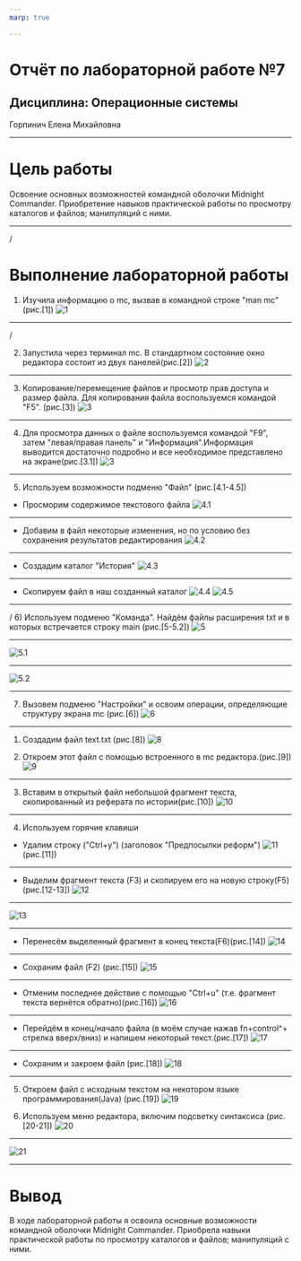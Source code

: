 ```yaml
---
marp: true

---
```

# Отчёт по лабораторной работе №7
## Дисциплина: Операционные системы
Горпинич Елена Михайловна

---
# Цель работы

Освоение основных возможностей командной оболочки Midnight Commander. Приобретение навыков практической работы по просмотру каталогов и файлов; манипуляций с ними.

---
/
# Выполнение лабораторной работы

1)  Изучила информацию о mc, вызвав в командной строке "man mc"(рис.[1])
![1](im/1.png)

---
/

2)  Запустила через терминал mc. В стандартном состояние окно редактора состоит из двух панелей(рис.[2])
![2](im/2.png)

---
3)  Копирование/перемещение файлов и просмотр прав доступа и размер файла. Для копирования файла воспользуемся командой "F5".  (рис.[3])
![3](im/3.png)

---
4)  Для просмотра данных о файле воспользуемся командой "F9", затем "левая/правая панель" и "Информация".Информация выводится достаточно подробно и все необходимое представлено на экране(рис.[3.1])
![3](im/3.1.png)

---
5)	Используем возможности подменю "Файл" (рис.[4.1-4.5])
- Просморим содержимое текстового файла 
![4.1](im/4.1.png)

---
- Добавим в файл некоторые изменения, но по условию без сохранения результатов редактирования 
![4.2](im/4.2.png)

---
- Создадим каталог "История"
![4.3](im/4.3.png)

---
- Скопируем файл в наш созданный каталог
![4.4](im/4.4.png)
![4.5](im/4.5.png)

---
/
6)  Используем подменю "Команда". Найдём файлы расширения txt и в которых встречается строку main (рис.[5-5.2])
![5](im/5.png)

---
![5.1](im/5.1.png)

---
![5.2](im/5.2.png)

---
7)	Вызовем подменю "Настройки" и освоим операции, определяющие структуру экрана mc (рис.[6])
![6](im/6.png)	

---

1) Cоздадим файл text.txt (рис.[8])
![8](im/8.png)

2) Откроем этот файл с помощью встроенного в mc редактора.(рис.[9])
![9](im/9.png)

---
3) Вставим в открытый файл небольшой фрагмент текста, скопированный из реферата по истории(рис.[10])
![10](im/10.png)

---
4) Используем горячие клавиши 
- Удалим строку ("Ctrl+y") (заголовок "Предпосылки реформ")
![11](im/11.png)(рис.[11])

---
- Выделим фрагмент текста (F3) и скопируем его на новую строку(F5) (рис.[12-13])
![12](im/12.png)

---
![13](im/13.png)

---
- Перенесём выделенный фрагмент в конец текста(F6)(рис.[14])
![14](im/14.png)

---
- Сохраним файл (F2) (рис.[15])
![15](im/15.png)

---
- Отменим последнее действие с помощью "Ctrl+u" (т.е. фрагмент текста вернётся обратно)(рис.[16])
![16](im/16.png)

---
- Перейдём в конец/начало файла (в моём случае нажав fn+control^+ стрелка вверх/вниз) и напишем некоторый текст.(рис.[17])
![17](im/17.png)

---
- Сохраним и закроем файл (рис.[18])
![18](im/18.png)

---
5) Откроем файл с исходным текстом на некотором языке программирования(Java) (рис.[19])
![19](im/19.png)


6) Используем меню редактора, включим подсветку синтаксиса  (рис.[20-21])
![20](im/21.png)

---
![21](im/20.png)

---
# Вывод

В ходе лабораторной работы я освоила основные возможности командной оболочки Midnight Commander. Приобрела навыки практической работы по просмотру каталогов и файлов; манипуляций с ними.
